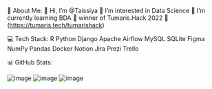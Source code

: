 💫 About Me:
👋 Hi, I’m @Taissiya
👀 I’m interested in Data Science
🌱 I’m currently learning BDA
🌟 winner of Tumaris.Hack 2022
👾(https://tumaris.tech/tumarishack)

💻 Tech Stack:
R Python Django Apache Airflow MySQL SQLite Figma NumPy Pandas Docker Notion Jira Prezi Trello

📊 GitHub Stats:

![image](https://user-images.githubusercontent.com/91124555/195370384-982faaad-3cb4-4ee7-bdb4-c7b9e88b0841.png)
![image](https://user-images.githubusercontent.com/91124555/195370418-38a09e67-63bf-4fd1-8545-fedc070d7c49.png)
![image](https://user-images.githubusercontent.com/91124555/195370453-744a3773-5b35-42b3-b860-cb3384e179f6.png)


